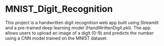 # MNIST_Digit_Recognition
This project is a handwritten digit recognition web app built using Streamlit and a pre-trained deep learning model (HandWrittenDigit.pkl). The app allows users to upload an image of a digit (0-9) and predicts the number using a CNN model trained on the MNIST dataset.

